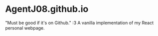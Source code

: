 # AgentJ08.github.io
"Must be good if it's on Github." :3
A vanilla implementation of my React personal webpage.
